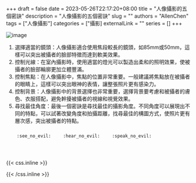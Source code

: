 +++ 
draft = false
date = 2023-05-26T22:17:20+08:00
title = "人像攝影的五個密訣"
description = "人像攝影的五個密訣"
slug = ""
authors = "AllenChen"
tags = ["人像攝影"]
categories = ["攝影]
externalLink = ""
series = []
+++

![image](/images/post/A-rabbit-with-big-blue-eyes-taking-photo-with-a-beauty-female-rabbit-with-Van-Gogh-style.jpeg)

1. 選擇適當的鏡頭：人像攝影適合使用焦段較長的鏡頭，如85mm或50mm，這樣可以突出被攝者的臉部特徵而達到軟美效果。
2. 控制光線：在室內攝影時，使用適當的燈光可以製造出柔和的照明效果，使被攝者的臉部輪廓更加立體豐滿。
3. 控制焦點：在人像攝影中，焦點的位置非常重要。一般建議將焦點放在被攝者的眼睛上，這樣可以突出眼神的表情，讓整張照片更有感染力。
4. 控制背景：人像攝影中的背景選擇也非常重要，選擇背景要考慮和被攝者的膚色、衣服搭配，避免幹擾被攝者的視線和視覺效果。
5. 尋找最佳角度：最後一個密訣是尋找最佳的攝影角度。不同角度可以展現出不同的特點，可以試著改變角度和拍攝距離，找尋最佳的構圖方式，使照片更有層次感，突出被攝者的特點。


<p><span class="nowrap"><span class="emojify">🙈</span> <code>:see_no_evil:</code></span>  <span class="nowrap"><span class="emojify">🙉</span> <code>:hear_no_evil:</code></span>  <span class="nowrap"><span class="emojify">🙊</span> <code>:speak_no_evil:</code></span></p>
<br>
    

{{< css.inline >}}
<style>
.emojify {
	font-family: Apple Color Emoji, Segoe UI Emoji, NotoColorEmoji, Segoe UI Symbol, Android Emoji, EmojiSymbols;
	font-size: 2rem;
	vertical-align: middle;
}
@media screen and (max-width:650px) {
  .nowrap {
    display: block;
    margin: 25px 0;
  }
}
</style>
{{< /css.inline >}}
